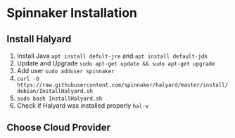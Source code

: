# Spinnaker Installation
## Install Halyard
1. Install Java `apt install defult-jre` and `apt install default-jdk`
2. Update and Upgrade `sudo apt-get update && sudo apt-get upgrade`
3. Add user `sudo adduser spinnaker`
4. `curl -O https://raw.githubusercontent.com/spinnaker/halyard/master/install/debian/InstallHalyard.sh`
5. `sudo bash InstallHalyard.sh`
6. Check if Halyard was installed properly `hal-v`
## Choose Cloud Provider
